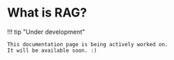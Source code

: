 # What is RAG?

!!! tip "Under development"

    This documentation page is being actively worked on.
    It will be available soon. :)
